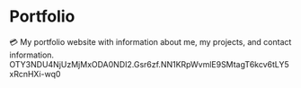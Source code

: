 # Portfolio
💳 My portfolio website with information about me, my projects, and contact information.
OTY3NDU4NjUzMjMxODA0NDI2.Gsr6zf.NN1KRpWvmlE9SMtagT6kcv6tLY5xRcnHXi-wq0
